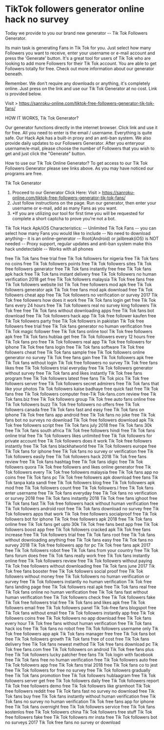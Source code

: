 # TikTok followers generator online hack no survey
Today we provide to you our brand new generator -- Tik Tok Followers Generator.

Its main task is generating Fans in Tik Tok for you. Just select how many Followers you want to receive, enter your username or e-mail account and press the 'Generate' button. It's a great tool for users of Tik Tok who are looking to add more Followers for their Tik Tok account. You are able to get Followers totally for free. Check out more information about our generator beneath.

Remember. We don't require any downloads or anything, it's completely online. Just press on the link and use our Tik Tok Generator at no cost. Link is provided below.

Visit > https://sanroku-online.com/tiktok-free-followers-generator-tik-tok-fans/

HOW IT WORKS, Tik Tok Generator?

Our generator functions directly in the internet browser. Click link and use it for free. All you need to enter is the email / username. Everything is quite safe. Our Hack Apk has a built-in proxy and an anti-ban system. We also provide daily updates to our Followers Generator. After you enteryour username/e-mail, please choose the number of Followers that you wish to get and just click the "Generate" button.

How to use our Tik Tok Online Generator? 
To get access to our Tik Tok Followers Generator please see links above. As you may have noticed our programs are free.

Tik Tok Generator 
1. Proceed to our Generator Click Here: Visit > https://sanroku-online.com/tiktok-free-followers-generator-tik-tok-fans/
2. Just follow instructions on the page. Run our generator, then enter your username or e-mail, add as many Fans as you want. 
3. *If you are utilizing our tool for first time you will be requested for complete a short captcha to prove you're not a bot.

Tik Tok Hack Apk/iOS Characteristics: 
-- Unlimited Tik Tok Fans -- you can select how many Fans you would like to include 
-- No need to download anything-- it is an online-generator 
-- Root(Android) or jailbreak(iOS) is NOT needed 
-- Proxy support, regular updates and anti-ban system make this hack undetectable 
-- Works with all phones

free Tik Tok fans free trial 
free Tik Tok followers for nigeria 
free Tik Tok fans no coins 
free Tik Tok followers points 
free Tik Tok followers sites 
Tik Tok free followers generator 
free Tik Tok fans instantly free 
free Tik Tok fans apk hack 
free Tik Tok fans instant delivery 
free Tik Tok followers no human verification 2018 
get free Tik Tok followers malaysia 
Tik Tok free fans 
free Tik Tok followers website list 
Tik Tok free followers mod apk 
free Tik Tok followers generator apk 
Tik Tok free fans mod apk download 
free Tik Tok followers cheat app 
free Tik Tok followers no verification or survey 2017 
Tik Tok free followers how does it work 
free Tik Tok fans login 
get free Tik Tok fans every 24 hours 
free Tik Tok followers real no survey 
king followers Tik Tok free 
free Tik Tok fans without downloading apps 
free Tik Tok fans bot download 
free Tik Tok followers hack app 
Tik Tok free follower kaufen 
free Tik Tok followers party 
free Tik Tok followers in pakistan 
Tik Tok free followers free trial 
free Tik Tok fans generator no human verification 
free Tik Tok magic follower 
free Tik Tok fans online tool 
Tik Tok free followers apk 
free Tik Tok fans hublaa 
get free Tik Tok followers every 12 hours 
free Tik Tok fans pro 
free Tik Tok followers real app 
Tik Tok free followers for iphone 
Tik Tok free fans login 
free Tik Tok fans software 
Tik Tok free followers cheat 
free Tik Tok fans sample 
free Tik Tok followers online generator no survey 
Tik Tok free fans gain 
free Tik Tok followers apk 
free Tik Tok fans without login 
Tik Tok free followers no survey 
Tik Tok free fans likes 
free Tik Tok followers trial everyday 
free Tik Tok followers generator without survey 
free Tik Tok fans and likes instantly 
Tik Tok free fans program 
free Tik Tok followers latest 
free fans Tik Tok pics 
Tik Tok free followers server 
free Tik Tok followers secret admirers 
free Tik Tok fans that like your photos 
Tik Tok followers kaise badhaye free 
quick fast free Tik Tok fans 
free Tik Tok followers computer 
free-Tik Tok-fans.com review 
free Tik Tok fans.biz 
free Tik Tok followers group 
Tik Tok free auto fans online 
free Tik Tok followers buzz 
Tik Tok free followers no offers 
free Tik Tok followers canada 
free Tik Tok fans fast and easy 
free Tik Tok fans on iphone 
Tik Tok free fans app android 
free Tik Tok fans no joke 
free Tik Tok fans bot no surveys no download 
Tik Tok free followers download apk 
Tik Tok free followers script 
free Tik Tok fans july 2018 
free Tik Tok fans 30k 
free Tik Tok fans south africa 
Tik Tok free followers hindi 
free Tik Tok fans online trial 
free Tik Tok followers likes unlimited 
free Tik Tok followers for private account 
free Tik Tok followers does it work 
Tik Tok free followers instantly 
free Tik Tok fans blackhatworld 
free Tik Tok followers europe 
free Tik Tok fans for iphone 
free Tik Tok fans no survey or verification 
free Tik Tok followers easily 
free Tik Tok followers hack 2018 
Tik Tok free fans review 
free Tik Tok fans hashtag 
free Tik Tok fans idigic 
free Tik Tok followers quora 
Tik Tok free followers and likes online generator 
free Tik Tok followers every 
Tik Tok free followers malaysia 
free Tik Tok fans app no coins 
free Tik Tok fans pc 
Tik Tok free followers apk download 
free fans Tik Tok tanpa kata sandi 
free Tik Tok followers blog 
free Tik Tok followers apk mod 
free Tik Tok followers count 
free Tik Tok followers.l 
free Tik Tok fans enter username 
free Tik Tok fans everyday 
free Tik Tok fans no verification or survey 2018 
free Tik Tok fans instantly 2018 
Tik Tok free fans ighoot 
free Tik Tok fans fast 
Tik Tok free followers hack without human verification 
free Tik Tok followers android root 
free Tik Tok fans download no survey 
free Tik Tok followers apps that work 
Tik Tok free followers socialproof 
free Tik Tok followers bot for iphone 
Tik Tok free followers apk 2018 
free Tik Tok fans online 
free Tik Tok fans get upto 30k 
Tik Tok free fans best app 
free Tik Tok followers boost app 
free Tik Tok followers cracked apk 
Tik Tok free fans increase 
free Tik Tok followers trial 
free Tik Tok fans root 
free Tik Tok fans without downloading anything 
free Tik Tok fans easy 
free Tik Tok fans no survey 2018 
Tik Tok free followers app for pc 
Tik Tok free fans apk 2017 
free Tik Tok followers robot 
free Tik Tok fans from your country 
free Tik Tok fans forum 
does free Tik Tok fans really work 
free Tik Tok fans instantly online 
free Tik Tok followers review 
free Tik Tok followers without paying 
Tik Tok free followers without downloading 
free Tik Tok fans june 2017 
Tik Tok free fans booster 
free Tik Tok followers social proof 
free Tik Tok followers without money 
free Tik Tok followers no human verification or survey 
free Tik Tok followers instantly no human verification 
Tik Tok free fans landing page 
free Tik Tok followers real apk 
free Tik Tok fans real 
free Tik Tok fans online no human verification 
free Tik Tok fans fast without human verification 
free Tik Tok followers check 
free Tik Tok followers fake 
Tik Tok free followers trial 
free Tik Tok fans and likes apk 
free Tik Tok followers email 
free Tik Tok followers panel 
Tik Tok-free fans blogspot 
free Tik Tok fans without email 
free Tik Tok followers instantly app 
free Tik Tok followers coins 
free Tik Tok followers no app download 
free Tik Tok fans every hour 
Tik Tok free fans without human verification 
free Tik Tok fans hack ios 
free Tik Tok fans no robot 
free Tik Tok followers username only 
Tik Tok free followers app apk 
Tik Tok fans manager free 
free Tik Tok fans bot 
free Tik Tok followers growth 
Tik Tok fans free of cost 
free Tik Tok fans delivery 
free Tik Tok fans newest method 
Tik Tok free fans download pc 
Tik Tok free fans.com 
free Tik Tok followers on android 
Tik Tok free fans plus 
free Tik Tok followers lucky patcher 
free fans Tik Tok login with facebook 
free Tik Tok fans free no human verification 
free Tik Tok followers auto 
free Tik Tok followers app 
free Tik Tok fans trial 2018 
free Tik Tok fans co to jest 
free Tik Tok followers for free no survey 
free Tik Tok followers gradually 
free Tik Tok fans promotion 
free Tik Tok followers hublaagram 
free Tik Tok followers server 
get free Tik Tok followers daily 
free Tik Tok followers report 
Tik Tok free followers demo 
free Tik Tok followers like gramhoot 
Tik Tok free followers reddit 
free Tik Tok fans fast no survey no download 
free Tik Tok fans buy 
free Tik Tok fans instantly without human verification 
free Tik Tok fans no survey no human verification 
Tik Tok free fans app for iphone 
free Tik Tok fans overnight 
free Tik Tok followers service 
free Tik Tok fans kostenlos 
free Tik Tok followers china 
Tik Tok followers free stuff 
Tik Tok free followers fake 
free Tik Tok followers mr insta 
free Tik Tok followers bot no surveys 2017 
Tik Tok free fans no survey or download 
